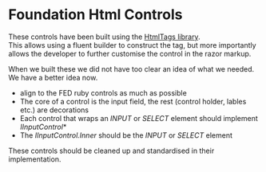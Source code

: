 ﻿# Foundation Html Controls

These controls have been built using the [HtmlTags library](https://github.com/HtmlTags/htmltags).  
This allows using a fluent builder to construct the tag, but more importantly allows the developer to further customise the control in the razor markup.

When we built these we did not have too clear an idea of what we needed. We have a better idea now.

- align to the FED ruby controls as much as possible
- The core of a control is the input field, the rest (control holder, lables etc.) are decorations
- Each control that wraps an *INPUT* or *SELECT* element should implement *IInputControl**
- The *IInputControl.Inner* should be the *INPUT* or *SELECT* element

These controls should be cleaned up and standardised in their implementation.

